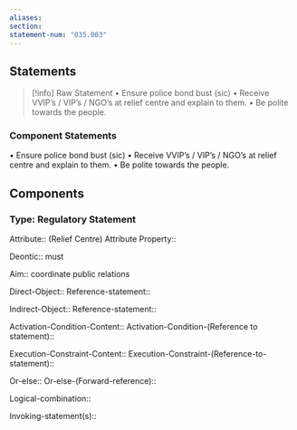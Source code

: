 ```yaml
---
aliases: 
section: 
statement-num: "035.003"
---
```

## Statements 
> [!info] Raw Statement
> • Ensure police bond bust (sic)
• Receive VVIP’s / VIP’s / NGO’s at relief centre and explain to them.
• Be polite towards the people. 


### Component Statements
• Ensure police bond bust (sic)
• Receive VVIP’s / VIP’s / NGO’s at relief centre and explain to them.
• Be polite towards the people. 
 
## Components
### Type: Regulatory Statement
Attribute:: (Relief Centre)
	Attribute Property::

Deontic:: must

Aim:: coordinate public relations

Direct-Object::
	Reference-statement::

Indirect-Object::
	Reference-statement::

Activation-Condition-Content::
	Activation-Condition-(Reference to statement)::

Execution-Constraint-Content::
	Execution-Constraint-(Reference-to-statement)::

Or-else::
	Or-else-(Forward-reference)::

Logical-combination::

Invoking-statement(s)::